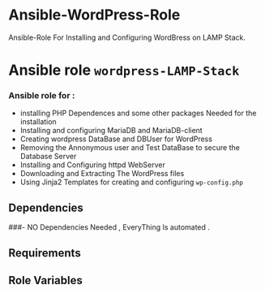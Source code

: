 # Ansible-WordPress-Role
Ansible-Role For Installing and Configuring WordBress on LAMP Stack.
# Ansible role `wordpress-LAMP-Stack`

### Ansible role for :

- installing PHP Dependences and some other packages Needed for the installation
- Installing and configuring MariaDB and MariaDB-client
- Creating wordpress DataBase and DBUser for WordPress
- Removing the Annonymous user and Test DataBase to secure the Database Server
- Installing and Configuring httpd WebServer
- Downloading and Extracting The WordPress files
- Using Jinja2 Templates for creating and configuring `wp-config.php`
## Dependencies

###- NO Dependencies Needed , EveryThing Is automated . 

## Requirements


## Role Variables

